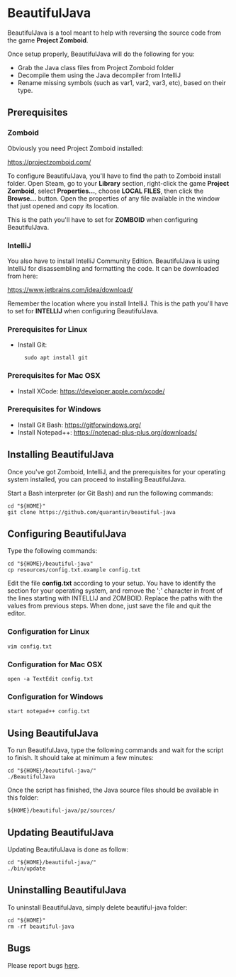 # BeautifulJava
BeautifulJava is a tool meant to help with reversing the source code from the game **Project Zomboid**.

Once setup properly, BeautifulJava will do the following for you:
- Grab the Java class files from Project Zomboid folder
- Decompile them using the Java decompiler from IntelliJ
- Rename missing symbols (such as var1, var2, var3, etc), based on their type.

## Prerequisites

### Zomboid
Obviously you need Project Zomboid installed:

https://projectzomboid.com/

To configure BeautifulJava, you'll have to find the path to Zomboid install folder. Open Steam, go to your **Library** section, right-click the game **Project Zomboid**, select **Properties...**, choose **LOCAL FILES**, then click the **Browse...** button. Open the properties of any file available in the window that just opened and copy its location.

This is the path you'll have to set for **ZOMBOID** when configuring BeautifulJava.

### IntelliJ
You also have to install IntelliJ Community Edition. BeautifulJava is using IntelliJ for disassembling and formatting the code. It can be downloaded from here:

https://www.jetbrains.com/idea/download/

Remember the location where you install IntelliJ. This is the path you'll have to set for **INTELLIJ** when configuring BeautifulJava.

### Prerequisites for Linux
- Install Git:

		sudo apt install git

### Prerequisites for Mac OSX
- Install XCode: https://developer.apple.com/xcode/

### Prerequisites for Windows
- Install Git Bash: https://gitforwindows.org/
- Install Notepad++: https://notepad-plus-plus.org/downloads/

## Installing BeautifulJava
Once you've got Zomboid, IntelliJ, and the prerequisites for your operating system installed, you can proceed to installing BeautifulJava.

Start a Bash interpreter (or Git Bash) and run the following commands:

	cd "${HOME}"
	git clone https://github.com/quarantin/beautiful-java

## Configuring BeautifulJava
Type the following commands:

	cd "${HOME}/beautiful-java"
	cp resources/config.txt.example config.txt

Edit the file **config.txt** according to your setup. You have to identify the section for your operating system, and remove the ';' character in front of the lines starting with INTELLIJ and ZOMBOID. Replace the paths with the values from previous steps. When done, just save the file and quit the editor.

### Configuration for Linux
	vim config.txt

### Configuration for Mac OSX
	open -a TextEdit config.txt

### Configuration for Windows
	start notepad++ config.txt

## Using BeautifulJava
To run BeautifulJava, type the following commands and wait for the script to finish. It should take at minimum a few minutes:

	cd "${HOME}/beautiful-java/"
	./BeautifulJava

Once the script has finished, the Java source files should be available in this folder:

	${HOME}/beautiful-java/pz/sources/

## Updating BeautifulJava
Updating BeautifulJava is done as follow:

	cd "${HOME}/beautiful-java/"
	./bin/update

## Uninstalling BeautifulJava
To uninstall BeautifulJava, simply delete beautiful-java folder:

	cd "${HOME}"
	rm -rf beautiful-java

## Bugs
Please report bugs [here](https://github.com/quarantin/beautiful-java/issues).
